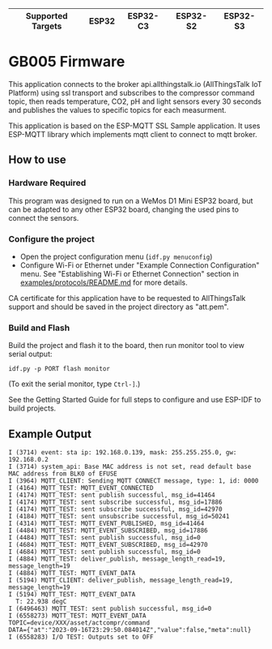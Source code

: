 | Supported Targets | ESP32 | ESP32-C3 | ESP32-S2 | ESP32-S3 |
| ----------------- | ----- | -------- | -------- | -------- |

# GB005 Firmware 

This application connects to the broker api.allthingstalk.io (AllThingsTalk IoT Platform) using ssl transport and subscribes to the compressor command topic, then reads temperature, CO2, pH and light sensors every 30 seconds and publishes the values to specific topics for each measurment.

This application is based on the ESP-MQTT SSL Sample application. It uses ESP-MQTT library which implements mqtt client to connect to mqtt broker.

## How to use

### Hardware Required

This program was designed to run on a WeMos D1 Mini ESP32 board, but can be adapted to any other ESP32 board, changing the used pins to connect the sensors.

### Configure the project

* Open the project configuration menu (`idf.py menuconfig`)
* Configure Wi-Fi or Ethernet under "Example Connection Configuration" menu. See "Establishing Wi-Fi or Ethernet Connection" section in [examples/protocols/README.md](../../README.md) for more details.

CA certificate for this application have to be requested to AllThingsTalk support and should be saved in the project directory as "att.pem".

### Build and Flash

Build the project and flash it to the board, then run monitor tool to view serial output:

```
idf.py -p PORT flash monitor
```

(To exit the serial monitor, type ``Ctrl-]``.)

See the Getting Started Guide for full steps to configure and use ESP-IDF to build projects.

## Example Output

```
I (3714) event: sta ip: 192.168.0.139, mask: 255.255.255.0, gw: 192.168.0.2
I (3714) system_api: Base MAC address is not set, read default base MAC address from BLK0 of EFUSE
I (3964) MQTT_CLIENT: Sending MQTT CONNECT message, type: 1, id: 0000
I (4164) MQTT_TEST: MQTT_EVENT_CONNECTED
I (4174) MQTT_TEST: sent publish successful, msg_id=41464
I (4174) MQTT_TEST: sent subscribe successful, msg_id=17886
I (4174) MQTT_TEST: sent subscribe successful, msg_id=42970
I (4184) MQTT_TEST: sent unsubscribe successful, msg_id=50241
I (4314) MQTT_TEST: MQTT_EVENT_PUBLISHED, msg_id=41464
I (4484) MQTT_TEST: MQTT_EVENT_SUBSCRIBED, msg_id=17886
I (4484) MQTT_TEST: sent publish successful, msg_id=0
I (4684) MQTT_TEST: MQTT_EVENT_SUBSCRIBED, msg_id=42970
I (4684) MQTT_TEST: sent publish successful, msg_id=0
I (4884) MQTT_TEST: deliver_publish, message_length_read=19, message_length=19
I (4884) MQTT_TEST: MQTT_EVENT_DATA
I (5194) MQTT_CLIENT: deliver_publish, message_length_read=19, message_length=19
I (5194) MQTT_TEST: MQTT_EVENT_DATA
  T: 22.938 degC
I (6496463) MQTT_TEST: sent publish successful, msg_id=0
I (6558273) MQTT_TEST: MQTT_EVENT_DATA
TOPIC=device/XXX/asset/actcompr/command
DATA={"at":"2023-09-16T23:29:50.084014Z","value":false,"meta":null}
I (6558283) I/O TEST: Outputs set to OFF
```

